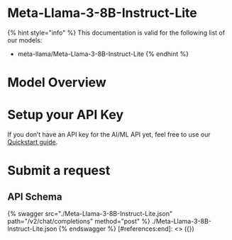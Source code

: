 [#references:start]: <> ({ "template": "openapi" })
# Meta-Llama-3-8B-Instruct-Lite

{% hint style="info" %}
This documentation is valid for the following list of our models:
* meta-llama/Meta-Llama-3-8B-Instruct-Lite
{% endhint %}

# Model Overview


# Setup your API Key
If you don’t have an API key for the AI/ML API yet, feel free to use our [Quickstart guide](https://docs.aimlapi.com/quickstart/setting-up).

# Submit a request
## API Schema
{% swagger src="./Meta-Llama-3-8B-Instruct-Lite.json" path="/v2/chat/completions" method="post" %}
./Meta-Llama-3-8B-Instruct-Lite.json
{% endswagger %}
[#references:end]: <> ({})
